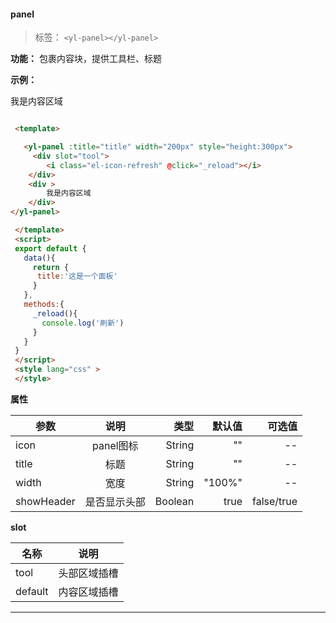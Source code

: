 
  #### panel

  > 标签： `<yl-panel></yl-panel>` 


  **功能：** 包裹内容块，提供工具栏、标题

  **示例：**

  <yl-panel :title="title" width="200px" style="height:300px">
      <div slot="tool">
         <i  class="el-icon-refresh" @click="_reload"></i>
      </div>
      <div>
          我是内容区域
      </div>
  </yl-panel>


  ```html

   <template>

     <yl-panel :title="title" width="200px" style="height:300px">
       <div slot="tool">
          <i class="el-icon-refresh" @click="_reload"></i>
      </div>
      <div >
          我是内容区域
      </div>
  </yl-panel>

   </template>
   <script>
   export default {
     data(){
       return {
        title:'这是一个面板'
       }
     },
     methods:{
       _reload(){
         console.log('刷新')
       }
     }
   }
   </script>
   <style lang="css" >
   </style>

  ```

  **属性**

  | 参数        | 说明           |类型   |默认值|可选值|
  | ------------- |:-------------:| -----:|---:|---:|
  | icon| panel图标 | String| "" |--|
  | title| 标题 | String|"" |--|
  | width| 宽度 | String|"100%" |--|
  | showHeader| 是否显示头部 | Boolean|true |false/true|

 **slot**
   
  | 名称        | 说明             |
  | ------------- |:-------------:|
  | tool| 头部区域插槽 | 
  | default| 内容区域插槽 | 


---

